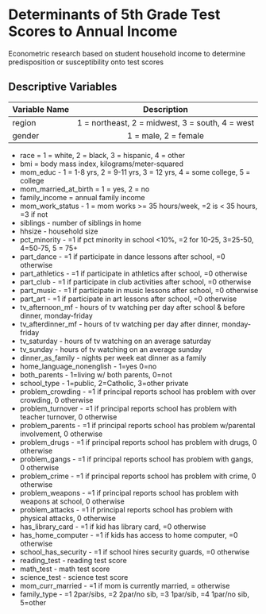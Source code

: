 # Determinants of 5th Grade Test Scores to Annual Income
Econometric research based on student household income to determine predisposition or susceptibility onto test scores

## Descriptive Variables

| Variable Name  | Description |
| ------------- |:-------------:|
| region      | 1 = northeast, 2 = midwest, 3 = south, 4 = west     |
|gender|1 = male, 2 = female|


* race = 1 = white, 2 = black, 3 = hispanic, 4 = other
* bmi = body mass index, kilograms/meter-squared
* mom_educ - 1 = 1-8 yrs, 2 = 9-11 yrs, 3 = 12 yrs, 4 = some college, 5 = college
* mom_married_at_birth = 1 = yes, 2 = no
* family_income = annual family income
* mom_work_status - 1 = mom works >= 35 hours/week, =2 is < 35 hours, =3 if not
* siblings - number of siblings in home
* hhsize - household size
* pct_minority - =1 if pct minority in school <10%, =2 for 10-25, 3=25-50, 4=50-75, 5 = 75+
* part_dance - =1 if participate in dance lessons after school, =0 otherwise
* part_athletics - =1 if participate in athletics after school, =0 otherwise
* part_club - =1 if participate in club activities after school, =0 otherwise
* part_music - =1 if participate in music lessons after school, =0 otherwise
* part_art - =1 if participate in art lessons after school, =0 otherwise
* tv_afternoon_mf - hours of tv watching per day after school & before dinner, monday-friday
* tv_afterdinner_mf - hours of tv watching per day after dinner, monday-friday
* tv_saturday - hours of tv watching on an average saturday
* tv_sunday - hours of tv watching on an average sunday
* dinner_as_family - nights per week eat dinner as a family
* home_language_nonenglish - 1=yes 0=no
* both_parents - 1=living w/ both parents, 0=not
* school_type - 1=public, 2=Catholic, 3=other private
* problem_crowding - =1 if principal reports school has problem with over crowding, 0 otherwise
* problem_turnover - =1 if principal reports school has problem with teacher turnover, 0 otherwise
* problem_parents - =1 if principal reports school has problem w/parental involvement, 0 otherwise
* problem_drugs - =1 if principal reports school has problem with drugs, 0 otherwise
* problem_gangs - =1 if principal reports school has problem with gangs, 0 otherwise
* problem_crime - =1 if principal reports school has problem with crime, 0 otherwise
* problem_weapons - =1 if principal reports school has problem with weapons at school, 0 otherwise
* problem_attacks - =1 if principal reports school has problem with physical attacks, 0 otherwise
* has_library_card - =1 if kid has library card, =0 otherwise
* has_home_computer - =1 if kids has access to home computer, =0 otherwise
* school_has_security - =1 if school hires security guards, =0 otherwise
* reading_test - reading test score
* math_test - math test score
* science_test - science test score
* mom_curr_married - =1 if mom is currently married, = otherwise
* family_type - =1 2par/sibs, =2 2par/no sib, =3 1par/sib, =4 1par/no sib, 5=other
